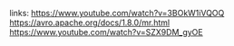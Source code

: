 links:
https://www.youtube.com/watch?v=3BOkW1iVQOQ
https://avro.apache.org/docs/1.8.0/mr.html
https://www.youtube.com/watch?v=SZX9DM_gyOE
